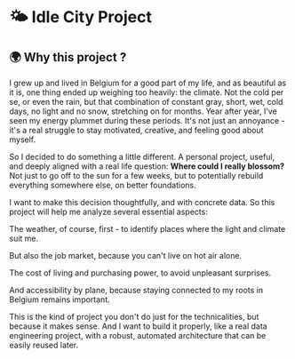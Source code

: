 # 🌤️ Idle City Project

## 🌍 Why this project ?

I grew up and lived in Belgium for a good part of my life, and as beautiful as it is, one thing ended up weighing too heavily: the climate. Not the cold per se, or even the rain, but that combination of constant gray, short, wet, cold days, no light and no snow, stretching on for months. Year after year, I've seen my energy plummet during these periods. It's not just an annoyance - it's a real struggle to stay motivated, creative, and feeling good about myself.

So I decided to do something a little different. A personal project, useful, and deeply aligned with a real life question:
**Where could I really blossom?**
Not just to go off to the sun for a few weeks, but to potentially rebuild everything somewhere else, on better foundations.

I want to make this decision thoughtfully, and with concrete data. So this project will help me analyze several essential aspects:

The weather, of course, first - to identify places where the light and climate suit me.

But also the job market, because you can't live on hot air alone.

The cost of living and purchasing power, to avoid unpleasant surprises.

And accessibility by plane, because staying connected to my roots in Belgium remains important.

This is the kind of project you don't do just for the technicalities, but because it makes sense. And I want to build it properly, like a real data engineering project, with a robust, automated architecture that can be easily reused later.